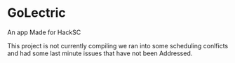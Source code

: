 # GoLectric
An app Made for HackSC

This project is not currently compiling we ran into some 
scheduling conlficts and had some last minute issues that have not been Addressed.
